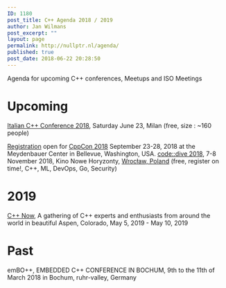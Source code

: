 ```yaml
---
ID: 1180
post_title: C++ Agenda 2018 / 2019
author: Jan Wilmans
post_excerpt: ""
layout: page
permalink: http://nullptr.nl/agenda/
published: true
post_date: 2018-06-22 20:28:50
---
```

Agenda for upcoming C++ conferences, Meetups and ISO Meetings

# Upcoming

[Italian C++ Conference 2018][1], Saturday June 23, Milan (free, size : ~160 people)

[Registration][2] open for [CppCon 2018][3] September 23-28, 2018 at the Meydenbauer Center in Bellevue, Washington, USA. [code::dive 2018][4], 7-8 November 2018, Kino Nowe Horyzonty, [Wrocław, Poland][5] (free, register on time!, C++, ML, DevOps, Go, Security)

# 2019

[C++ Now][6], A gathering of C++ experts and enthusiasts from around the world in beautiful Aspen, Colorado, May 5, 2019 - May 10, 2019

# Past

emBO++, EMBEDDED C++ CONFERENCE IN BOCHUM, 9th to the 11th of March 2018 in Bochum, ruhr-valley, Germany

 [1]: https://www.italiancpp.org/event/itcppcon18/
 [2]: https://www.eventbrite.com/e/cppcon-2018-registration-38781666007
 [3]: https://cppcon.org/
 [4]: http://codedive.pl/
 [5]: https://www.google.nl/maps/place/Wroc%C5%82aw,+Poland/data=!4m2!3m1!1s0x470fe9c2d4b58abf:0xb70956aec205e0f5?sa=X&ved=0ahUKEwib2cvFgOjbAhUM16QKHaBIDeEQ8gEI0wEwEQ
 [6]: http://cppnow.org/